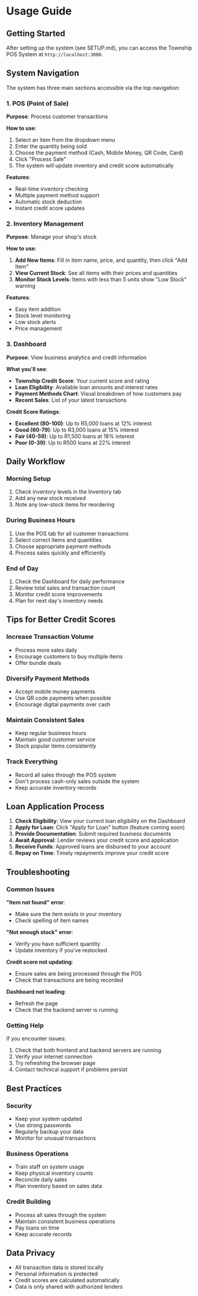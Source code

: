 # Usage Guide

## Getting Started

After setting up the system (see SETUP.md), you can access the Township POS System at `http://localhost:3000`.

## System Navigation

The system has three main sections accessible via the top navigation:

### 1. POS (Point of Sale)
**Purpose**: Process customer transactions

**How to use**:
1. Select an item from the dropdown menu
2. Enter the quantity being sold
3. Choose the payment method (Cash, Mobile Money, QR Code, Card)
4. Click "Process Sale"
5. The system will update inventory and credit score automatically

**Features**:
- Real-time inventory checking
- Multiple payment method support
- Automatic stock deduction
- Instant credit score updates

### 2. Inventory Management
**Purpose**: Manage your shop's stock

**How to use**:
1. **Add New Items**: Fill in item name, price, and quantity, then click "Add Item"
2. **View Current Stock**: See all items with their prices and quantities
3. **Monitor Stock Levels**: Items with less than 5 units show "Low Stock" warning

**Features**:
- Easy item addition
- Stock level monitoring
- Low stock alerts
- Price management

### 3. Dashboard
**Purpose**: View business analytics and credit information

**What you'll see**:
- **Township Credit Score**: Your current score and rating
- **Loan Eligibility**: Available loan amounts and interest rates
- **Payment Methods Chart**: Visual breakdown of how customers pay
- **Recent Sales**: List of your latest transactions

**Credit Score Ratings**:
- **Excellent (80-100)**: Up to R5,000 loans at 12% interest
- **Good (60-79)**: Up to R3,000 loans at 15% interest
- **Fair (40-59)**: Up to R1,500 loans at 18% interest
- **Poor (0-39)**: Up to R500 loans at 22% interest

## Daily Workflow

### Morning Setup
1. Check inventory levels in the Inventory tab
2. Add any new stock received
3. Note any low-stock items for reordering

### During Business Hours
1. Use the POS tab for all customer transactions
2. Select correct items and quantities
3. Choose appropriate payment methods
4. Process sales quickly and efficiently

### End of Day
1. Check the Dashboard for daily performance
2. Review total sales and transaction count
3. Monitor credit score improvements
4. Plan for next day's inventory needs

## Tips for Better Credit Scores

### Increase Transaction Volume
- Process more sales daily
- Encourage customers to buy multiple items
- Offer bundle deals

### Diversify Payment Methods
- Accept mobile money payments
- Use QR code payments when possible
- Encourage digital payments over cash

### Maintain Consistent Sales
- Keep regular business hours
- Maintain good customer service
- Stock popular items consistently

### Track Everything
- Record all sales through the POS system
- Don't process cash-only sales outside the system
- Keep accurate inventory records

## Loan Application Process

1. **Check Eligibility**: View your current loan eligibility on the Dashboard
2. **Apply for Loan**: Click "Apply for Loan" button (feature coming soon)
3. **Provide Documentation**: Submit required business documents
4. **Await Approval**: Lender reviews your credit score and application
5. **Receive Funds**: Approved loans are disbursed to your account
6. **Repay on Time**: Timely repayments improve your credit score

## Troubleshooting

### Common Issues

**"Item not found" error**:
- Make sure the item exists in your inventory
- Check spelling of item names

**"Not enough stock" error**:
- Verify you have sufficient quantity
- Update inventory if you've restocked

**Credit score not updating**:
- Ensure sales are being processed through the POS
- Check that transactions are being recorded

**Dashboard not loading**:
- Refresh the page
- Check that the backend server is running

### Getting Help

If you encounter issues:
1. Check that both frontend and backend servers are running
2. Verify your internet connection
3. Try refreshing the browser page
4. Contact technical support if problems persist

## Best Practices

### Security
- Keep your system updated
- Use strong passwords
- Regularly backup your data
- Monitor for unusual transactions

### Business Operations
- Train staff on system usage
- Keep physical inventory counts
- Reconcile daily sales
- Plan inventory based on sales data

### Credit Building
- Process all sales through the system
- Maintain consistent business operations
- Pay loans on time
- Keep accurate records

## Data Privacy

- All transaction data is stored locally
- Personal information is protected
- Credit scores are calculated automatically
- Data is only shared with authorized lenders
